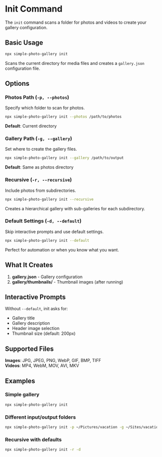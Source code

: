 # Init Command

The `init` command scans a folder for photos and videos to create your gallery configuration.

## Basic Usage

```bash
npx simple-photo-gallery init
```

Scans the current directory for media files and creates a `gallery.json` configuration file.

## Options

### Photos Path (`-p, --photos`)

Specify which folder to scan for photos.

```bash
npx simple-photo-gallery init --photos /path/to/photos
```

**Default**: Current directory

### Gallery Path (`-g, --gallery`)

Set where to create the gallery files.

```bash
npx simple-photo-gallery init --gallery /path/to/output
```

**Default**: Same as photos directory

### Recursive (`-r, --recursive`)

Include photos from subdirectories.

```bash
npx simple-photo-gallery init --recursive
```

Creates a hierarchical gallery with sub-galleries for each subdirectory.

### Default Settings (`-d, --default`)

Skip interactive prompts and use default settings.

```bash
npx simple-photo-gallery init --default
```

Perfect for automation or when you know what you want.

## What It Creates

1. **gallery.json** - Gallery configuration
2. **gallery/thumbnails/** - Thumbnail images (after running)

## Interactive Prompts

Without `--default`, init asks for:
- Gallery title
- Gallery description  
- Header image selection
- Thumbnail size (default: 200px)

## Supported Files

**Images**: JPG, JPEG, PNG, WebP, GIF, BMP, TIFF  
**Videos**: MP4, WebM, MOV, AVI, MKV

## Examples

### Simple gallery
```bash
npx simple-photo-gallery init
```

### Different input/output folders
```bash
npx simple-photo-gallery init -p ~/Pictures/vacation -g ~/Sites/vacation-gallery
```

### Recursive with defaults
```bash
npx simple-photo-gallery init -r -d
```